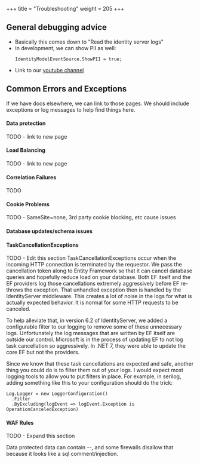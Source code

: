 +++
title = "Troubleshooting"
weight = 205
+++

## General debugging advice
- Basically this comes down to "Read the identity server logs"
- In development, we can show PII as well:
  ```
  IdentityModelEventSource.ShowPII = true; 
  ```
- Link to our [youtube channel](https://www.youtube.com/@duendesoftware)

## Common Errors and Exceptions
If we have docs elsewhere, we can link to those pages. We should include exceptions or log messages to help find things here.

#### Data protection 
TODO - link to new page
#### Load Balancing
TODO - link to new page
#### Correlation Failures
TODO
#### Cookie Problems
TODO - SameSite=none, 3rd party cookie blocking, etc cause issues
#### Database updates/schema issues
#### TaskCancellationExceptions
TODO - Edit this section
TaskCancellationExceptions occur when the incoming HTTP connection is terminated by the requestor. We pass the cancellation token along to Entity Framework so that it can cancel database queries and hopefully reduce load on your database. Both EF itself and the EF providers log those cancellations extremely aggressively before EF re-throws the exception. That unhandled exception then is handled by the IdentityServer middleware. This creates a lot of noise in the logs for what is actually expected behavior. It is normal for some HTTP requests to be canceled.

To help alleviate that, in version 6.2 of IdentityServer, we added a configurable filter to our logging to remove some of these unnecessary logs. Unfortunately the log messages that are written by EF itself are outside our control. Microsoft is in the process of updating EF to not log task cancellation so aggressively. In .NET 7, they were able to update the core EF but not the providers.

Since we know that these task cancellations are expected and safe, another thing you could do is to filter them out of your logs. I would expect most logging tools to allow you to put filters in place. For example, in serilog, adding something like this to your configuration should do the trick:

    Log.Logger = new LoggerConfiguration()
      .Filter
      .ByExcluding(logEvent => logEvent.Exception is OperationCanceledException)
#### WAF Rules
TODO - Expand this section

Data protected data can contain --, and some firewalls disallow that because it looks like a sql comment/injection.

